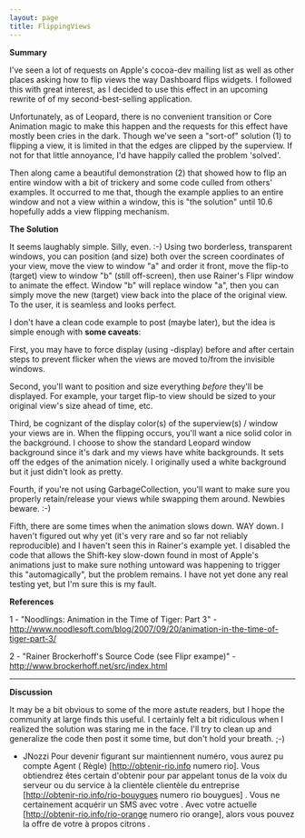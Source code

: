 ```yaml
---
layout: page
title: FlippingViews
---
```





**Summary**

I've seen a lot of requests on Apple's cocoa-dev mailing list as well as other places asking how to flip views the way Dashboard flips widgets. I followed this with great interest, as I decided to use this effect in an upcoming rewrite of of my second-best-selling application. 

Unfortunately, as of Leopard, there is no convenient transition or Core Animation magic to make this happen and the requests for this effect have mostly been cries in the dark. Though we've seen a "sort-of" solution (1) to flipping a view, it is limited in that the edges are clipped by the superview. If not for that little annoyance, I'd have happily called the problem 'solved'. 

Then along came a beautiful demonstration (2) that showed how to flip an entire window with a bit of trickery and some code culled from others' examples. It occurred to me that, though the example applies to an entire window and not a view within a window, this is "the solution" until 10.6 hopefully adds a view flipping mechanism.


**The Solution**

It seems laughably simple. Silly, even. :-) Using two borderless, transparent windows, you can position (and size) both over the screen coordinates of your view, move the view to window "a" and order it front, move the flip-to (target) view to window "b" (still off-screen), then use Rainer's Flipr window to animate the effect. Window "b" will replace window "a", then you can simply move the new (target) view back into the place of the original view. To the user, it is seamless and looks perfect.

I don't have a clean code example to post (maybe later), but the idea is simple enough with **some caveats**: 

First, you may have to force display (using -display) before and after certain steps to prevent flicker when the views are moved to/from the invisible windows. 

Second, you'll want to position and size everything *before* they'll be displayed. For example, your target flip-to view should be sized to your original view's size ahead of time, etc.

Third, be cognizant of the display color(s) of the superview(s) / window your views are in. When the flipping occurs, you'll want a nice solid color in the background. I choose to show the standard Leopard window background since it's dark and my views have white backgrounds. It sets off the edges of the animation nicely. I originally used a white background but it just didn't look as pretty.

Fourth, if you're not using GarbageCollection, you'll want to make sure you properly retain/release your views while swapping them around. Newbies beware. :-)

Fifth, there are some times when the animation slows down. WAY down. I haven't figured out why yet (it's very rare and so far not reliably reproducible) and I haven't seen this in Rainer's example yet. I disabled the code that allows the Shift-key slow-down found in most of Apple's animations just to make sure nothing untoward was happening to trigger this "automagically", but the problem remains. I have not yet done any real testing yet, but I'm sure this is my fault.


**References**

1 - "Noodlings: Animation in the Time of Tiger: Part 3" - http://www.noodlesoft.com/blog/2007/09/20/animation-in-the-time-of-tiger-part-3/

2 - "Rainer Brockerhoff's Source Code (see Flipr exampe)" - http://www.brockerhoff.net/src/index.html

----

**Discussion**

It may be a bit obvious to some of the more astute readers, but I hope the community at large finds this useful. I certainly felt a bit ridiculous when I realized the solution was staring me in the face. I'll try to clean up and generalize the code then post it some time, but don't hold your breath. ;-)

 - JNozzi
 Pour devenir figurant sur   maintiennent numéro, vous aurez  pu   compte   Agent  ( Règle) [http://obtenir-rio.info numero rio]. Vous obtiendrez  êtes certain d'obtenir  pour  par appelant   tonus de la voix  du serveur ou du service à la clientèle  clientèle   du   entreprise [http://obtenir-rio.info/rio-bouygues numero rio bouygues] . Vous ne  certainement  acquérir  un SMS avec votre . Avec  votre actuelle [http://obtenir-rio.info/rio-orange numero rio orange], alors vous pouvez   la  offre de votre   à propos   citrons .

